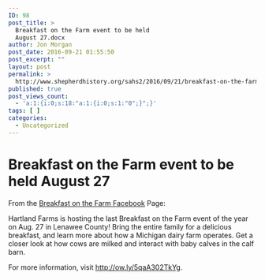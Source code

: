 ```yaml
---
ID: 98
post_title: >
  Breakfast on the Farm event to be held
  August 27.docx
author: Jon Morgan
post_date: 2016-09-21 01:55:50
post_excerpt: ""
layout: post
permalink: >
  http://www.shepherdhistory.org/sahs2/2016/09/21/breakfast-on-the-farm-event-to-be-held-august-27-docx/
published: true
post_views_count:
  - 'a:1:{i:0;s:18:"a:1:{i:0;s:1:"0";}";}'
tags: [ ]
categories:
  - Uncategorized
---
```

<h1 class="c3">Breakfast on the Farm event to be held August 27</h1>

From the <a class="c6" href="https://www.google.com/url?q=https://www.facebook.com/Breakfast-on-the-Farm-230229296992631/&amp;sa=D&amp;ust=1470959534768000&amp;usg=AFQjCNF6MplNdIgmntqYA8FfQQfCXd3diw">Breakfast on the Farm Facebook</a> Page:

Hartland Farms is hosting the last Breakfast on the Farm event of the year on Aug. 27 in Lenawee County! Bring the entire family for a delicious breakfast, and learn more about how a Michigan dairy farm operates. Get a closer look at how cows are milked and interact with baby calves in the calf barn.

For more information, visit <a class="c6" href="https://www.google.com/url?q=http://ow.ly/5qaA302TkYg&amp;sa=D&amp;ust=1470959534771000&amp;usg=AFQjCNGELHXaAJdJgLYKqVPP1EUjs1GL_g">http://ow.ly/5qaA302TkYg</a>.